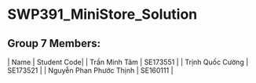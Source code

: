 # SWP391_MiniStore_Solution

## Group 7 Members:
| Name  | Student Code|
| Trần Minh Tâm | SE173551 |
| Trịnh Quốc Cường | SE173521 |
| Nguyễn Phan Phước Thịnh | SE160111 |
